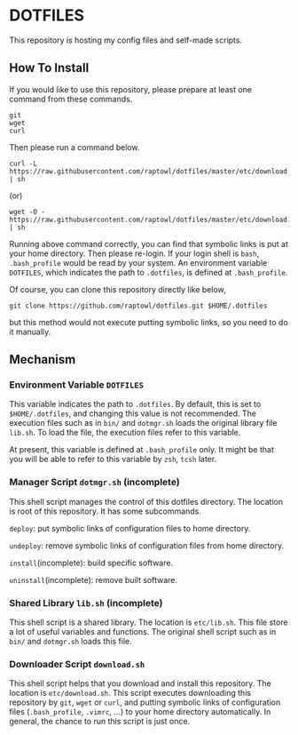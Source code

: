 # DOTFILES

This repository is hosting my config files and self-made scripts.

## How To Install

If you would like to use this repository, please prepare at least one command from these commands.
```
git
wget
curl
```
Then please run a command below.
```
curl -L https://raw.githubusercontent.com/raptowl/dotfiles/master/etc/download.sh | sh
```
(or)
```
wget -O - https://raw.githubusercontent.com/raptowl/dotfiles/master/etc/download.sh | sh
```
Running above command correctly, you can find that symbolic links is put at your home directory.
Then please re-login.
If your login shell is `bash`, `.bash_profile` would be read by your system.
An environment variable `DOTFILES`, which indicates the path to `.dotfiles`, is defined at `.bash_profile`.

Of course, you can clone this repository directly like below,
```
git clone https://github.com/raptowl/dotfiles.git $HOME/.dotfiles
```
but this method would not execute putting symbolic links, so you need to do it manually.

## Mechanism

### Environment Variable `DOTFILES`

This variable indicates the path to `.dotfiles`.
By default, this is set to `$HOME/.dotfiles`, and changing this value is not recommended.
The execution files such as in `bin/` and `dotmgr.sh` loads the original library file `lib.sh`.
To load the file, the execution files refer to this variable.

At present, this variable is defined at `.bash_profile` only.
It might be that you will be able to refer to this variable by `zsh`, `tcsh` later.

### Manager Script `dotmgr.sh` (incomplete)

This shell script manages the control of this dotfiles directory.
The location is root of this repository.
It has some subcommands.

`deploy`: put symbolic links of configuration files to home directory.

`undeploy`: remove symbolic links of configuration files from home directory.

`install`(incomplete): build specific software.

`uninstall`(incomplete): remove built software.

### Shared Library `lib.sh` (incomplete)

This shell script is a shared library.
The location is `etc/lib.sh`.
This file store a lot of useful variables and functions.
The original shell script such as in `bin/` and `dotmgr.sh` loads this file.

### Downloader Script `download.sh`

This shell script helps that you download and install this repository.
The location is `etc/download.sh`.
This script executes downloading this repository by `git`, `wget` or `curl`, and putting symbolic links of configuration files (`.bash_profile`, `.vimrc`, ...) to your home directory automatically.
In general, the chance to run this script is just once.

